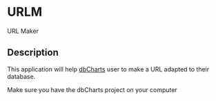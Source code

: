 # URLM

URL Maker

## Description

This application will help [dbCharts](https://github.com/domotique-s3/dbCharts) user to make a URL adapted to their database.

Make sure you have the dbCharts project on your computer